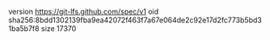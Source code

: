 version https://git-lfs.github.com/spec/v1
oid sha256:8bdd1302139fba9ea42072f463f7a67e064de2c92e17d2fc773b5bd31ba5b7f8
size 17370
